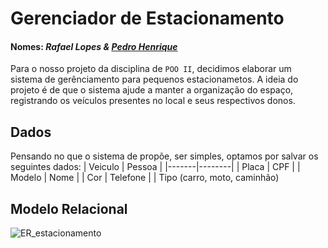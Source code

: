 # Gerenciador de Estacionamento
#### Nomes: _Rafael Lopes & [Pedro Henrique](https://github.com/pedrosantos20)_
Para o nosso projeto da disciplina de `POO II`, decidimos elaborar um sistema de gerênciamento para pequenos estacionametos. A ideia do projeto é de que o sistema ajude a manter a organização do espaço, registrando os veículos presentes no local e seus respectivos donos.


## Dados
Pensando no que o sistema de propõe, ser simples, optamos por salvar os seguintes dados:
| Veiculo | Pessoa |
|-------|--------|
| Placa | CPF |
| Modelo | Nome |
| Cor | Telefone |
| Tipo (carro, moto, caminhão)

## Modelo Relacional


![ER_estacionamento](https://github.com/user-attachments/assets/b3302676-216c-47fc-b489-49237f3cec1b)
